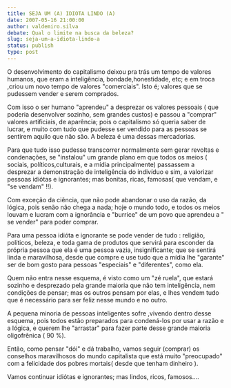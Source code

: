 ```yaml
---
title: SEJA UM (A) IDIOTA LINDO (A)
date: 2007-05-16 21:00:00
author: valdemiro.silva
debate: Qual o limite na busca da beleza?
slug: seja-um-a-idiota-lindo-a
status: publish 
type: post
---
```


O desenvolvimento do capitalismo deixou pra trás um tempo de valores humanos, que eram a inteligência, bondade,honestidade, etc; e em troca ,criou um novo tempo de valores "comerciais". Isto é; valores que se pudessem vender e serem comprados.  

 Com isso o ser humano "aprendeu" a desprezar os valores pessoais ( que poderia desenvolver sozinho, sem grandes custos) e passou a "comprar" valores artificiais, de aparência; pois o capitalismo só queria saber de lucrar, e muito com tudo que pudesse ser vendido para as pessoas se sentirem aquilo que não são. A beleza é uma dessas mercadorias.  

 Para que tudo isso pudesse transcorrer normalmente sem gerar revoltas e condenações, se "instalou" um grande plano em que todos os meios ( sociais, políticos,culturais, e a mídia principalmente) passassem a desprezar a demonstração de inteligência do indivíduo e sim, a valorizar pessoas idiótas e ignorantes; mas bonitas, ricas, famosas( que vendam, e "se vendam" !!).  

 Com exceção da ciência, que não pode abandonar o uso da razão, da lógica, pois senão não chega a nada; hoje o mundo todo, e todos os meios louvam e lucram com a ignorância e "burrice" de um povo que aprendeu a " se vender" para poder comprar.  

 Para uma pessoa idióta e ignorante se pode vender de tudo : religião, políticos, beleza, e toda gama de produtos que servirá para esconder da própria pessoa que ela é uma pessoa vazia, insignificante; que se sentirá linda e maravilhosa, desde que compre e use tudo que a mídia lhe "garante" ser de bom gosto para pessoas "especiais" e "diferentes", como ela.  

 Quem não entra nesse esquema, é visto como um "zé ruela", que estará sozinho e desprezado pela grande maioria que não tem inteligência, nem condições de pensar; mas os outros pensam por elas, e lhes vendem tudo que é necessário para ser feliz nesse mundo e no outro.  

 A pequena minoria de pessoas inteligentes sofre ,vivendo dentro desse esquema, pois todos estão preparados para condená-los por usar a razão e a lógica, e querem lhe "arrastar" para fazer parte desse grande maioria oligofrênica ( 90 %).  

 Então, como pensar "dói" e dá trabalho, vamos seguir (comprar) os conselhos maravilhosos do mundo capitalista que está muito "preocupado" com a felicidade dos pobres mortais( desde que tenham dinheiro ).  

 Vamos continuar idiótas e ignorantes; mas lindos, ricos, famosos....
